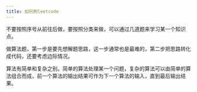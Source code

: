 ```yaml
---
title: 如何刷leetcode
---
```


不要按照序号从前往后做，要按照分类来做，可以通过几道题来学习某一个知识点。

做算法题，第一步是要先想解题思路，这一步通常也是最难的，第二步把思路转化成代码，还要考虑边际情况。

算法有简单和复杂之别。简单的算法处理某一个问题，复杂的算法可以由简单的算法组合而成，前一个算法的输出结果可作为下一个算法的输入，直到最后输出结果。